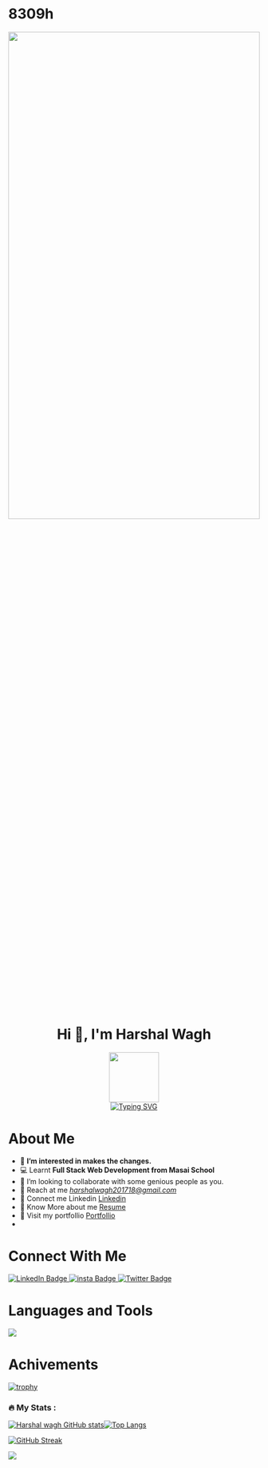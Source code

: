 # 8309h
<img src="https://camo.githubusercontent.com/17ad49f3db1f01d928836707c11d14a723183877e2c221fe8abd8ed74707e82b/68747470733a2f2f77616e646572696e2e6465762f77702d636f6e74656e742f75706c6f6164732f323031392f31322f63726f702d302d302d313137302d3339302d302d61626f75742d636f7665722e706e67" width="100%" height="50%">
 <h1 align ="center">Hi 👋, I'm Harshal Wagh</h1>

<div id="header" align="center">
  <img src="https://media.giphy.com/media/M9gbBd9nbDrOTu1Mqx/giphy.gif" width="100"/>
</div>



<!-- <h3 align ="center">A passionate Full-Stack Web Developer</h3> --> 
<div align="center"><a href="https://git.io/typing-svg"><img src="https://readme-typing-svg.demolab.com?font=Fira+Code&weight=500&size=25&duration=2000&pause=1000&color=0FE6F7&center=true&width=550&lines=Aspring+Full+Stack+ Web+Developer" alt="Typing SVG" /></a>
</div>


<h1> About Me</h1>

- 👀 <b>I’m interested in makes the changes.</b>
- 💻 Learnt <b>Full Stack Web Development from Masai School</b>
- 🤝 I’m looking to collaborate with some genious people as you.
- 💌 Reach at me  <em><a href="harshalwagh201718@gmail.com">harshalwagh201718@gmail.com</a></em>
- 🔗 Connect me Linkedin <a target=_blank href="https://www.linkedin.com/in/waghharshal/" >Linkedin</a>
- 📑 Know More about me  <a href="https://drive.google.com/file/d/1HazHdOQ_uKC1qOPpmJOKk0V9WnX--6y_/view?usp=share_link">Resume</a>
- 🔗 Visit my portfollio <a target=_blank href="https://8309h.github.io/" >Portfollio</a>
- 


<h1>Connect With Me</h1>
<div id="badges">
  <a href="https://www.linkedin.com/in/WaghHarshal/">
    <img src="https://img.shields.io/badge/LinkedIn-blue?style=for-the-badge&logo=linkedin&logoColor=white" alt="LinkedIn Badge"/>
  </a>
  <a href="https://www.instagram.com/harshal_k_wagh/">
    <img src="https://img.shields.io/badge/Instagram-ff69b4?style=for-the-badge&logo=instagram&logoColor=white" alt="insta Badge"/>
  </a>
  <a href="https://drive.google.com/file/d/1HazHdOQ_uKC1qOPpmJOKk0V9WnX--6y_/view?usp=share_link">
    <img src="https://img.shields.io/badge/Resume-blue?style=for-the-badge&logo=Resume&logoColor=white" alt="Twitter Badge"/>
  </a>
</div>
<img src="https://komarev.com/ghpvc/?username=HarshalWagh-1137&style=flat-square&color=blue" alt=""/>
<h1> Languages and Tools </h1>

<img src="https://skillicons.dev/icons?i=html,css,javascript,netlify,vscode,git,github,codepen,nodejs,express,mongodb,postman,replit,figma,svg"/>
<!-- <div>
  
  <img src="https://github.com/devicons/devicon/blob/master/icons/css3/css3-plain-wordmark.svg"  title="CSS3" alt="CSS" width="40" height="40"/>
  <img src="https://github.com/devicons/devicon/blob/master/icons/html5/html5-original.svg" title="HTML5" alt="HTML" width="40" height="40"/>&nbsp;
  <img src="https://github.com/devicons/devicon/blob/master/icons/javascript/javascript-original.svg" title="JavaScript" alt="JavaScript" width="40" height="40"/>&nbsp;
 <img src="https://github.com/devicons/devicon/blob/master/icons/nodejs/nodejs-original-wordmark.svg" title="NodeJS" alt="NodeJS" width="40" height="40"/>&nbsp;
  <img src="https://github.com/devicons/devicon/blob/master/icons/amazonwebservices/amazonwebservices-plain-wordmark.svg" title="AWS" alt="AWS" width="40" height="40"/>&nbsp;
  <img src="https://github.com/devicons/devicon/blob/master/icons/git/git-original-wordmark.svg" title="Git" **alt="Git" width="40" height="40"/>
</div> -->
<h1>Achivements</h1>





[![trophy](https://github-profile-trophy.vercel.app/?username=8309h&theme=dark)](https://github.com/ryo-ma/github-profile-trophy)

### :fire: My Stats :
[![Harshal wagh GitHub stats](https://github-readme-stats.vercel.app/api?username=8309h&count_private=true&theme=dark&background=000000)](https://github.com/8309h/github-readme-stats)<span>[![Top Langs](https://github-readme-stats.vercel.app/api/top-langs/?username=8309h&layout=compact&theme=vision-friendly-dark)](https://github.com/anuraghazra/github-readme-stats)</span>

<!--  [![GitHub Streak](http://github-readme-streak-stats.herokuapp.com?username=8309h&theme=dark&background=000000)](https://git.io/streak-stats) -->
 

[![GitHub Streak](https://streak-stats.demolab.com/?user=8309h&theme=dark&background=000000)](https://git.io/streak-stats)

 
 [![](https://user-images.githubusercontent.com/80870870/225319799-203222e7-8333-4506-bfc8-265bb762fabd.gif)](https://github.com/surajbhan-3/Quotes-gifs)


 

